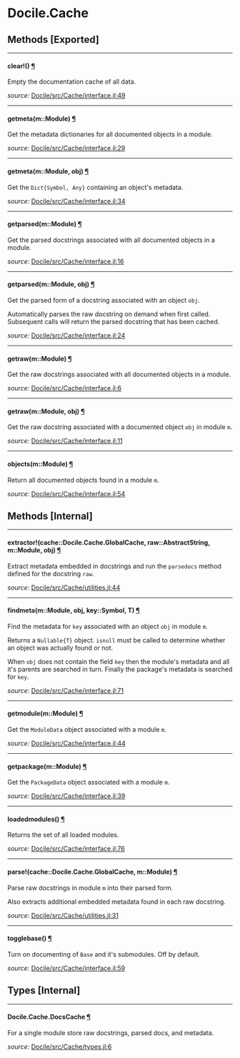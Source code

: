 # Docile.Cache


## Methods [Exported]

---

<a id="method__clear.1" class="lexicon_definition"></a>
#### clear!() [¶](#method__clear.1)
Empty the documentation cache of all data.


*source:*
[Docile/src/Cache/interface.jl:49](https://github.com/MichaelHatherly/Docile.jl/tree/1ea0a71f4a2ded1ccda0b5716a09050175a8e93e/src/Cache/interface.jl#L49)

---

<a id="method__getmeta.1" class="lexicon_definition"></a>
#### getmeta(m::Module) [¶](#method__getmeta.1)
Get the metadata dictionaries for all documented objects in a module.


*source:*
[Docile/src/Cache/interface.jl:29](https://github.com/MichaelHatherly/Docile.jl/tree/1ea0a71f4a2ded1ccda0b5716a09050175a8e93e/src/Cache/interface.jl#L29)

---

<a id="method__getmeta.2" class="lexicon_definition"></a>
#### getmeta(m::Module,  obj) [¶](#method__getmeta.2)
Get the ``Dict{Symbol, Any}`` containing an object's metadata.


*source:*
[Docile/src/Cache/interface.jl:34](https://github.com/MichaelHatherly/Docile.jl/tree/1ea0a71f4a2ded1ccda0b5716a09050175a8e93e/src/Cache/interface.jl#L34)

---

<a id="method__getparsed.1" class="lexicon_definition"></a>
#### getparsed(m::Module) [¶](#method__getparsed.1)
Get the parsed docstrings associated with all documented objects in a module.


*source:*
[Docile/src/Cache/interface.jl:16](https://github.com/MichaelHatherly/Docile.jl/tree/1ea0a71f4a2ded1ccda0b5716a09050175a8e93e/src/Cache/interface.jl#L16)

---

<a id="method__getparsed.2" class="lexicon_definition"></a>
#### getparsed(m::Module,  obj) [¶](#method__getparsed.2)
Get the parsed form of a docstring associated with an object ``obj``.

Automatically parses the raw docstring on demand when first called.
Subsequent calls will return the parsed docstring that has been cached.


*source:*
[Docile/src/Cache/interface.jl:24](https://github.com/MichaelHatherly/Docile.jl/tree/1ea0a71f4a2ded1ccda0b5716a09050175a8e93e/src/Cache/interface.jl#L24)

---

<a id="method__getraw.1" class="lexicon_definition"></a>
#### getraw(m::Module) [¶](#method__getraw.1)
Get the raw docstrings associated with all documented objects in a module.


*source:*
[Docile/src/Cache/interface.jl:6](https://github.com/MichaelHatherly/Docile.jl/tree/1ea0a71f4a2ded1ccda0b5716a09050175a8e93e/src/Cache/interface.jl#L6)

---

<a id="method__getraw.2" class="lexicon_definition"></a>
#### getraw(m::Module,  obj) [¶](#method__getraw.2)
Get the raw docstring associated with a documented object ``obj`` in module ``m``.


*source:*
[Docile/src/Cache/interface.jl:11](https://github.com/MichaelHatherly/Docile.jl/tree/1ea0a71f4a2ded1ccda0b5716a09050175a8e93e/src/Cache/interface.jl#L11)

---

<a id="method__objects.1" class="lexicon_definition"></a>
#### objects(m::Module) [¶](#method__objects.1)
Return all documented objects found in a module ``m``.


*source:*
[Docile/src/Cache/interface.jl:54](https://github.com/MichaelHatherly/Docile.jl/tree/1ea0a71f4a2ded1ccda0b5716a09050175a8e93e/src/Cache/interface.jl#L54)


## Methods [Internal]

---

<a id="method__extractor.1" class="lexicon_definition"></a>
#### extractor!(cache::Docile.Cache.GlobalCache,  raw::AbstractString,  m::Module,  obj) [¶](#method__extractor.1)
Extract metadata embedded in docstrings and run the `parsedocs` method defined
for the docstring `raw`.


*source:*
[Docile/src/Cache/utilities.jl:44](https://github.com/MichaelHatherly/Docile.jl/tree/1ea0a71f4a2ded1ccda0b5716a09050175a8e93e/src/Cache/utilities.jl#L44)

---

<a id="method__findmeta.1" class="lexicon_definition"></a>
#### findmeta(m::Module,  obj,  key::Symbol,  T) [¶](#method__findmeta.1)
Find the metadata for ``key`` associated with an object ``obj`` in module ``m``.

Returns a ``Nullable{T}`` object. ``isnull`` must be called to determine whether
an object was actually found or not.

When ``obj`` does not contain the field ``key`` then the module's metadata
and all it's parents are searched in turn. Finally the package's metadata is
searched for ``key``.


*source:*
[Docile/src/Cache/interface.jl:71](https://github.com/MichaelHatherly/Docile.jl/tree/1ea0a71f4a2ded1ccda0b5716a09050175a8e93e/src/Cache/interface.jl#L71)

---

<a id="method__getmodule.1" class="lexicon_definition"></a>
#### getmodule(m::Module) [¶](#method__getmodule.1)
Get the ``ModuleData`` object associated with a module ``m``.


*source:*
[Docile/src/Cache/interface.jl:44](https://github.com/MichaelHatherly/Docile.jl/tree/1ea0a71f4a2ded1ccda0b5716a09050175a8e93e/src/Cache/interface.jl#L44)

---

<a id="method__getpackage.1" class="lexicon_definition"></a>
#### getpackage(m::Module) [¶](#method__getpackage.1)
Get the ``PackageData`` object associated with a module ``m``.


*source:*
[Docile/src/Cache/interface.jl:39](https://github.com/MichaelHatherly/Docile.jl/tree/1ea0a71f4a2ded1ccda0b5716a09050175a8e93e/src/Cache/interface.jl#L39)

---

<a id="method__loadedmodules.1" class="lexicon_definition"></a>
#### loadedmodules() [¶](#method__loadedmodules.1)
Returns the set of all loaded modules.


*source:*
[Docile/src/Cache/interface.jl:76](https://github.com/MichaelHatherly/Docile.jl/tree/1ea0a71f4a2ded1ccda0b5716a09050175a8e93e/src/Cache/interface.jl#L76)

---

<a id="method__parse.1" class="lexicon_definition"></a>
#### parse!(cache::Docile.Cache.GlobalCache,  m::Module) [¶](#method__parse.1)
Parse raw docstrings in module `m` into their parsed form.

Also extracts additional embedded metadata found in each raw docstring.


*source:*
[Docile/src/Cache/utilities.jl:31](https://github.com/MichaelHatherly/Docile.jl/tree/1ea0a71f4a2ded1ccda0b5716a09050175a8e93e/src/Cache/utilities.jl#L31)

---

<a id="method__togglebase.1" class="lexicon_definition"></a>
#### togglebase() [¶](#method__togglebase.1)
Turn on documenting of ``Base`` and it's submodules. Off by default.


*source:*
[Docile/src/Cache/interface.jl:59](https://github.com/MichaelHatherly/Docile.jl/tree/1ea0a71f4a2ded1ccda0b5716a09050175a8e93e/src/Cache/interface.jl#L59)

## Types [Internal]

---

<a id="type__docscache.1" class="lexicon_definition"></a>
#### Docile.Cache.DocsCache [¶](#type__docscache.1)
For a single module store raw docstrings, parsed docs, and metadata.


*source:*
[Docile/src/Cache/types.jl:6](https://github.com/MichaelHatherly/Docile.jl/tree/1ea0a71f4a2ded1ccda0b5716a09050175a8e93e/src/Cache/types.jl#L6)

